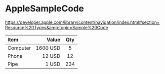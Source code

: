 # AppleSampleCode
https://developer.apple.com/library/content/navigation/index.html#section=Resource%20Types&amp;topic=Sample%20Code

| Item      |    Value | Qty  |
| :-------- | --------:| :--: |
| Computer  | 1600 USD |  5   |
| Phone     |   12 USD |  12  |
| Pipe      |    1 USD | 234  |
